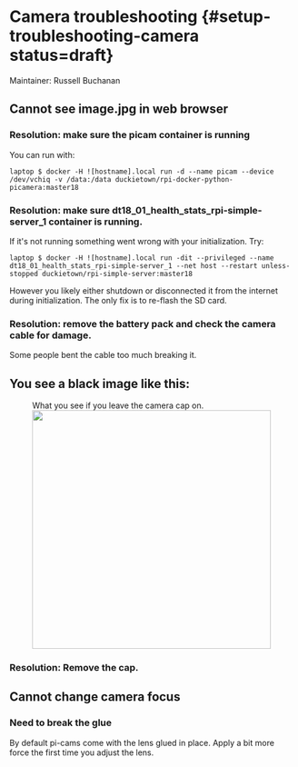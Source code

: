 # Camera troubleshooting {#setup-troubleshooting-camera status=draft}

Maintainer: Russell Buchanan

## Cannot see image.jpg in web browser

### Resolution: make sure the picam container is running
You can run with:

    laptop $ docker -H ![hostname].local run -d --name picam --device /dev/vchiq -v /data:/data duckietown/rpi-docker-python-picamera:master18

### Resolution: make sure dt18_01_health_stats_rpi-simple-server_1 container is running.
If it's not running something went wrong with your initialization. Try:

    laptop $ docker -H ![hostname].local run -dit --privileged --name dt18_01_health_stats_rpi-simple-server_1 --net host --restart unless-stopped duckietown/rpi-simple-server:master18

However you likely either shutdown or disconnected it from the internet during initialization. The only fix is to re-flash the SD card.

### Resolution: remove the battery pack and check the camera cable for damage. 
Some people bent the cable too much breaking it.

## You see a black image like this:

<figure id="Cap on photo">
    <figcaption>What you see if you leave the camera cap on.</figcaption>
     <img src="capon.png" style='width: 30em'/>
</figure>

### Resolution: Remove the cap.


## Cannot change camera focus

### Need to break the glue
By default pi-cams come with the lens glued in place. Apply a bit more force the first time you adjust the lens.